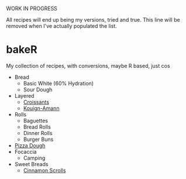 WORK IN PROGRESS

All recipes will end up being my versions, tried and true. This line will be removed when I've actually populated the list.

# bakeR

My collection of recipes, with conversions, maybe R based, just cos

* Bread
  - Basic White (60% Hydration)
  - Sour Dough
* Layered
  - [Croissants](https://github.com/MattBixley/bakeR/blob/main/croissants.md)  
  - [Kouign-Amann](https://github.com/MattBixley/bakeR/blob/main/kouign-amann.md)  
* Rolls
  - Baguettes
  - Bread Rolls
  - Dinner Rolls
  - Burger Buns
* [Pizza Dough](https://github.com/MattBixley/bakeR/blob/main/pizza.md)
* Focaccia
  - Camping
* Sweet Breads
  - [Cinnamon Scrolls](https://github.com/MattBixley/bakeR/blob/main/cinnamon_rolls.md)

